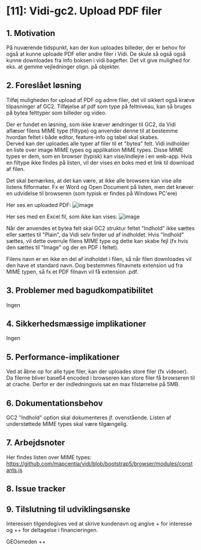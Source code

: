 # [11]: Vidi-gc2. Upload PDF filer

## 1. Motivation

På nuværende tidspunkt, kan der kun uploades billeder, der er behov for også at kunne uploade PDF eller andre filer i Vidi. De skule så også også kunne downloades fra info boksen i vidi bagefter. Det vil give mulighed for eks. at gemme vejledninger olign. på objekter.

## 2. Foreslået løsning  
Tilføj muligheden for upload af PDF og adnre filer, det vil sikkert også kræve tilpasninger af GC2. Tilføjelse af pdf som type på feltniveau, kan så bruges på bytea felttyper som billeder og video.

Der er fundet en løsning, som ikke kræver ændringer til GC2, da Vidi aflæser filens MIME type (filtype) og anvender denne til at bestemme hvordan feltet i både editor, feature-info og tabel skal skabes.   
Derved kan der uploades alle typer af filer til et "bytea" felt. Vidi indholder en liste over image MIME types og applikation MIME types. Disse MIME types er dem, som en browser (typisk) kan vise/indlejre i en web-app. Hvis en filtype ikke findes på listen, vil der vises en boks med et link til download af filen.   

Det skal bemærkes, at det kan være, at ikke alle browsere kan vise alle listens filformater. Fx er Word og Open Document på listen, men det kræver en udvidelse til browseren (som typisk er findes på Windows PC'ere)

Her ses en uploaded PDF:
![image](https://github.com/gc2vidi/Udvikling-og-vedligeholdelse/assets/3850918/4436a5a7-1a58-4dc8-8e02-78e8e1958e5c)


Her ses med en Excel fil, som ikke kan vises:
![image](https://github.com/gc2vidi/Udvikling-og-vedligeholdelse/assets/3850918/36aebe17-7be7-4dbc-b2ff-3d1b36d560fd)

Når der anvendes et bytea felt skal GC2 struktur feltet "Indhold" ikke sættes eller sættes til "Plain", da Vidi selv finder ud af indholdet. Hvis "Indhold" sættes, vil dette overrule filens MIME type og dette kan skabe fejl (fx hvis den sættes til "Image" og der en PDF i feltet).    

Filens navn er en ikke en del af indholdet i filen, så når filen downloades vil den have et standard navn. Dog bestemmes filnavnets extension ud fra MIME typen, så fx et PDF filnavn vil få extension .pdf.

## 3. Problemer med bagudkompatibilitet
Ingen

## 4. Sikkerhedsmæssige implikationer
Ingen

## 5. Performance-implikationer
Ved at åbne op for alle type filer, kan der uploades store filer (fx videoer). Da filerne bliver base64 encoded i browseren kan store filer få browseren til at crache. Derfor er der indledningsvis sat en max filstørrelse på 5MB.

## 6. Dokumentationsbehov
GC2 "Indhold" option skal dokumenteres jf. ovenstående. Listen af understøttede MIME types skal være tilgængelig.

## 7. Arbejdsnoter
Her findes listen over MIME types: https://github.com/mapcentia/vidi/blob/bootstrap5/browser/modules/constants.js

## 8. Issue tracker

## 9. Tilslutning til udviklingsønske
Interessen tilgendegives ved at skrive kundenavn og angive + for interesse og ++ for deltagelse i financieringen.

GEOsmeden ++

